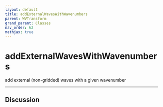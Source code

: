```yaml
---
layout: default
title: addExternalWavesWithWavenumbers
parent: WVTransform
grand_parent: Classes
nav_order: 62
mathjax: true
---
```


#  addExternalWavesWithWavenumbers

add external (non-gridded) waves with a given wavenumber


---

## Discussion

  

